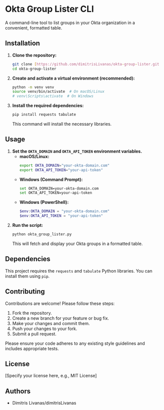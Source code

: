 # Okta Group Lister CLI

A command-line tool to list groups in your Okta organization in a convenient, formatted table.

## Installation

1.  **Clone the repository:**
    ```bash
    git clone [https://github.com/dimitrisLivanas/okta-group-lister.git](https://github.com/dimitrisLivanas/okta-group-lister.git)
    cd okta-group-lister
    ```
2.  **Create and activate a virtual environment (recommended):**
    ```bash
    python -m venv venv
    source venv/bin/activate  # On macOS/Linux
    # venv\Scripts\activate  # On Windows
    ```
3.  **Install the required dependencies:**
    ```bash
    pip install requests tabulate
    ```
    This command will install the necessary libraries.

## Usage

1.  **Set the `OKTA_DOMAIN` and `OKTA_API_TOKEN` environment variables.**
    * **macOS/Linux:**
        ```bash
        export OKTA_DOMAIN="your-okta-domain.com"
        export OKTA_API_TOKEN="your-api-token"
        ```
    * **Windows (Command Prompt):**
        ```bash
        set OKTA_DOMAIN=your-okta-domain.com
        set OKTA_API_TOKEN=your-api-token
        ```
    * **Windows (PowerShell):**
        ```powershell
        $env:OKTA_DOMAIN = "your-okta-domain.com"
        $env:OKTA_API_TOKEN = "your-api-token"
        ```
2.  **Run the script:**
    ```bash
    python okta_group_lister.py
    ```
    This will fetch and display your Okta groups in a formatted table.

## Dependencies

This project requires the `requests` and `tabulate` Python libraries. You can install them using `pip`.

## Contributing

Contributions are welcome! Please follow these steps:

1.  Fork the repository.
2.  Create a new branch for your feature or bug fix.
3.  Make your changes and commit them.
4.  Push your changes to your fork.
5.  Submit a pull request.

Please ensure your code adheres to any existing style guidelines and includes appropriate tests.

## License

[Specify your license here, e.g., MIT License]

## Authors

* Dimitris Livanas/dimitrisLivanas
